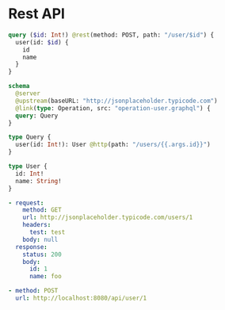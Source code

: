 # Rest API

```graphql @file:operation-user.graphql
query ($id: Int!) @rest(method: POST, path: "/user/$id") {
  user(id: $id) {
    id
    name
  }
}
```

```graphql @server
schema
  @server
  @upstream(baseURL: "http://jsonplaceholder.typicode.com")
  @link(type: Operation, src: "operation-user.graphql") {
  query: Query
}

type Query {
  user(id: Int!): User @http(path: "/users/{{.args.id}}")
}

type User {
  id: Int!
  name: String!
}
```

```yml @mock
- request:
    method: GET
    url: http://jsonplaceholder.typicode.com/users/1
    headers:
      test: test
    body: null
  response:
    status: 200
    body:
      id: 1
      name: foo
```

```yml @test
- method: POST
  url: http://localhost:8080/api/user/1
```
